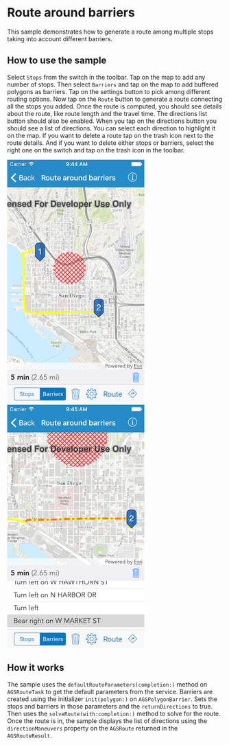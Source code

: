 # Route around barriers

This sample demonstrates how to generate a route among multiple stops
taking into account different barriers.

## How to use the sample

Select `Stops` from the switch in the toolbar. Tap on the map to add any
number of stops. Then select `Barriers` and tap on the map to add
buffered polygons as barriers. Tap on the settings button to pick among
different routing options. Now tap on the `Route` button to generate a
route connecting all the stops you added. Once the route is computed,
you should see details about the route, like route length and the travel
time. The directions list button should also be enabled. When you tap on
the directions button you should see a list of directions. You can
select each direction to highlight it on the map. If you want to delete
a route tap on the trash icon next to the route details. And if you want
to delete either stops or barriers, select the right one on the switch
and tap on the trash icon in the toolbar.

![](image1.png) ![](image2.png)

## How it works

The sample uses the `defaultRouteParameters(completion:)` method on
`AGSRouteTask` to get the default parameters from the service. Barriers
are created using the initializer `init(polygon:)` on
`AGSPolygonBarrier`. Sets the stops and barriers in those parameters and
the `returnDirections` to true. Then uses the
`solveRoute(with:completion:)` method to solve for the route. Once the
route is in, the sample displays the list of directions using the
`directionManeuvers` property on the `AGSRoute` returned in the
`AGSRouteResult`.
